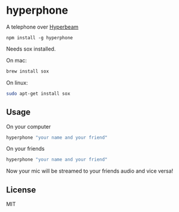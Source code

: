 # hyperphone

A telephone over [Hyperbeam](https://github.com/mafintosh/hyperbeam)

```
npm install -g hyperphone
```

Needs sox installed.

On mac:

```sh
brew install sox
```

On linux:

```sh
sudo apt-get install sox
```

## Usage

On your computer

```sh
hyperphone "your name and your friend"
```

On your friends

```sh
hyperphone "your name and your friend"
```

Now your mic will be streamed to your friends audio and vice versa!

## License

MIT
